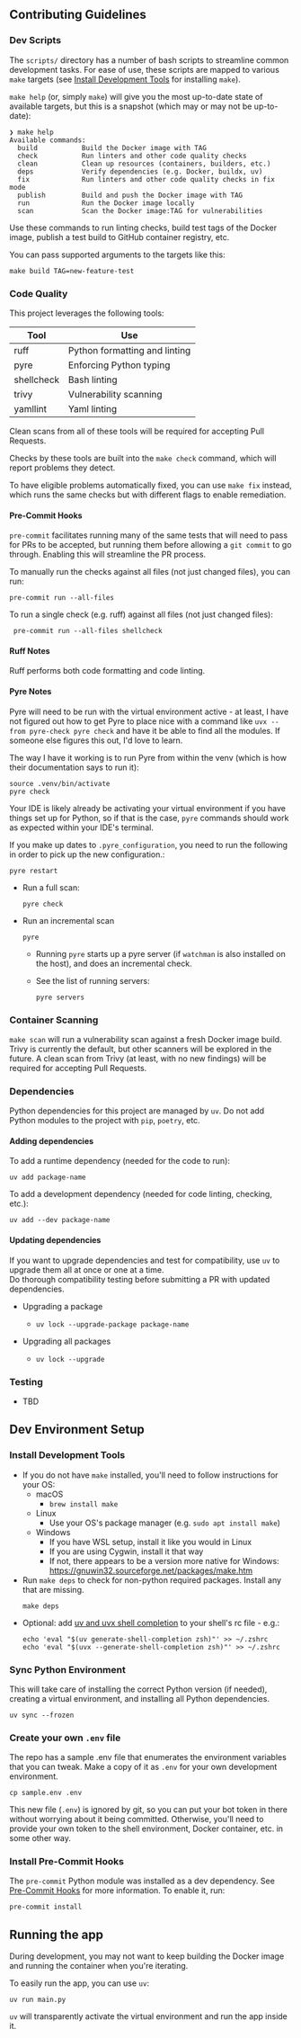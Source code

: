 ## Contributing Guidelines

### Dev Scripts
The `scripts/` directory has a number of bash scripts to streamline common development tasks.
For ease of use, these scripts are mapped to various `make` targets 
(see [Install Development Tools](#install-development-tools) for installing `make`).

`make help` (or, simply `make`) will give you the most up-to-date state of available targets, but this is a snapshot (which may or may not be up-to-date):
```text
❯ make help
Available commands:
  build           Build the Docker image with TAG
  check           Run linters and other code quality checks
  clean           Clean up resources (containers, builders, etc.)
  deps            Verify dependencies (e.g. Docker, buildx, uv)
  fix             Run linters and other code quality checks in fix mode
  publish         Build and push the Docker image with TAG
  run             Run the Docker image locally
  scan            Scan the Docker image:TAG for vulnerabilities
```

Use these commands to run linting checks, build test tags of the 
Docker image, publish a test build to GitHub container registry, etc.

You can pass supported arguments to the targets like this:
```shell
make build TAG=new-feature-test
```

### Code Quality
This project leverages the following tools:

| Tool         | Use                              |
|--------------|----------------------------------|
| ruff         | Python formatting and linting    |
| pyre         | Enforcing Python typing          |
| shellcheck   | Bash linting                     |
| trivy        | Vulnerability scanning           |
| yamllint     | Yaml linting                     |

Clean scans from all of these tools will be required for accepting Pull Requests.

Checks by these tools are built into the `make check` command, which will report problems they detect.

To have eligible problems automatically fixed, you can use `make fix` instead, 
which runs the same checks but with different flags to enable remediation.

#### Pre-Commit Hooks
`pre-commit` facilitates running many of the same tests that will 
need to pass for PRs to be accepted, but running them before allowing 
a `git commit` to go through. Enabling this will streamline the PR 
process.

To manually run the checks against all files (not just changed files), 
you can run:
```shell
pre-commit run --all-files
```
To run a single check (e.g. ruff) against all files (not just changed files):
```shell
 pre-commit run --all-files shellcheck
```

#### Ruff Notes
Ruff performs both code formatting and code linting.

#### Pyre Notes
Pyre will need to be run with the virtual environment active - at least, I have not figured out how 
to get Pyre to place nice with a command like `uvx --from pyre-check pyre check` and have it 
be able to find all the modules.  If someone else figures this out, I'd love to learn.

The way I have it working is to run Pyre from within the venv 
(which is how their documentation says to run it):
```shell
source .venv/bin/activate
pyre check
```
Your IDE is likely already be activating your virtual environment if you have things set up for Python,
so if that is the case, `pyre` commands should work as expected within your IDE's terminal.

If you make up dates to `.pyre_configuration`, 
you need to run the following in order to pick up the new configuration.:
```shell
pyre restart
```

* Run a full scan:
  ```shell
  pyre check
  ```

* Run an incremental scan
  ```shell
  pyre
  ```
  * Running `pyre` starts up a pyre server (if `watchman` is also installed on the host),
and does an incremental check.

  * See the list of running servers:
    ```shell
    pyre servers
    ```

### Container Scanning
`make scan` will run a vulnerability scan against a fresh Docker image build. 
Trivy is currently the default, but other scanners will be explored in the future.
A clean scan from Trivy (at least, with no new findings) will be required for accepting Pull Requests.

### Dependencies
Python dependencies for this project are managed by `uv`.
Do not add Python modules to the project with `pip`, `poetry`, etc.
#### Adding dependencies
To add a runtime dependency (needed for the code to run):
```shell
uv add package-name
```
To add a development dependency (needed for code linting, checking, etc.):
```shell
uv add --dev package-name
```

#### Updating dependencies
If you want to upgrade dependencies and test for compatibility, 
use `uv` to upgrade them all at once or one at a time.  
Do thorough compatibility testing before submitting a PR 
with updated dependencies.

* Upgrading a package
  * ```shell
    uv lock --upgrade-package package-name
    ```
* Upgrading all packages
  * ```shell
    uv lock --upgrade
    ```

### Testing
* TBD

## Dev Environment Setup
### Install Development Tools
* If you do not have `make` installed, you'll need to follow instructions for your OS:
  * macOS
    * `brew install make`
  * Linux
    * Use your OS's package manager (e.g. `sudo apt install make`)
  * Windows
    * If you have WSL setup, install it like you would in Linux
    * If you are using Cygwin, install it that way
    * If not, there appears to be a version more native for Windows: https://gnuwin32.sourceforge.net/packages/make.htm
* Run `make deps` to check for non-python required packages.  Install any that are missing.
  ```shell
  make deps
  ```
* Optional: add [uv and uvx shell completion](https://docs.astral.sh/uv/getting-started/installation/#shell-autocompletion) 
    to your shell's rc file - e.g.:
    ```shell
    echo 'eval "$(uv generate-shell-completion zsh)"' >> ~/.zshrc
    echo 'eval "$(uvx --generate-shell-completion zsh)"' >> ~/.zshrc
    ```
### Sync Python Environment
This will take care of installing the correct Python version (if needed),
creating a virtual environment, and installing all Python dependencies.
```shell
uv sync --frozen
```

### Create your own `.env` file
The repo has a sample .env file that enumerates the environment variables that you can tweak.
Make a copy of it as `.env` for your own development environment.
```shell
cp sample.env .env
```
This new file (`.env`) is ignored by git, so you can put your bot token in there 
without worrying about it being committed.  Otherwise, you'll need to provide 
your own token to the shell environment, Docker container, etc. in some other way.

### Install Pre-Commit Hooks
The `pre-commit` Python module was installed as a dev dependency.
See [Pre-Commit Hooks](#pre-commit-hooks) for more information.
To enable it, run:
```shell
pre-commit install
```

## Running the app
During development, you may not want to keep building the Docker image and running the container
when you're iterating.

To easily run the app, you can use `uv`:
```shell
uv run main.py
```
`uv` will transparently activate the virtual environment and run the app inside it.
